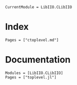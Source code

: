 ```@meta
CurrentModule = LibIIO.CLibIIO
```

# Index

```@index
Pages = ["ctoplevel.md"]
```

# Documentation
```@autodocs
Modules = [LibIIO.CLibIIO]
Pages = ["toplevel.jl"]
```